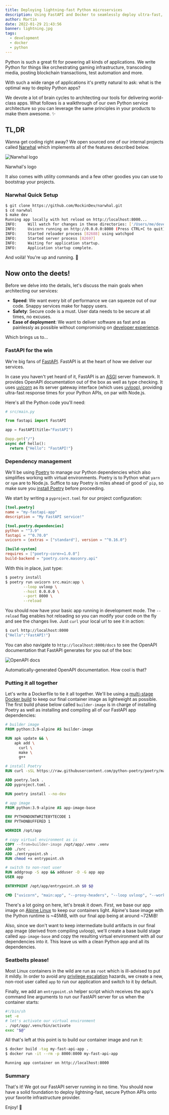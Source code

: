 ```yaml
---
title: Deploying lightning-fast Python microservices
description: Using FastAPI and Docker to seamlessly deploy ultra-fast, lightweight microservices.
author: Martin
date: 2022-01-29 21:43:56
banner: lightning.jpg
tags:
  - development
  - docker
  - python
---
```


Python is such a great fit for powering all kinds of applications. We write Python for things like orchestrating gaming infrastructure, transcoding media, posting blockchain transactions, test automation and more.

With such a wide range of applications it's pretty natural to ask: what is the optimal way to deploy Python apps?

We devote a lot of brain cycles to architecting our tools for delivering world-class apps. What follows is a walkthrough of our own Python service architecture so you can leverage the same principles in your products to make them awesome. ✨

## TL,DR

Wanna get coding right away? We open sourced one of our internal projects called [Narwhal](https://github.com/RockinDev/narwhal) which implements all of the features described below.

![Narwhal logo](./narwhal.png)
<figcaption>Narwhal's logo</figcaption>

It also comes with utility commands and a few other goodies you can use to bootstrap your projects.

### Narwhal Quick Setup

```bash
$ git clone https://github.com/RockinDev/narwhal.git
$ cd narwhal
$ make dev
Running app locally with hot reload on http://localhost:8000...
INFO:     Will watch for changes in these directories: ['/Users/me/develop/projects/narwhal']
INFO:     Uvicorn running on http://0.0.0.0:8000 (Press CTRL+C to quit)
INFO:     Started reloader process [82688] using watchgod
INFO:     Started server process [82697]
INFO:     Waiting for application startup.
INFO:     Application startup complete.
```

And voilà! You're up and running. 🚀

## Now onto the deets!

Before we delve into the details, let's discuss the main goals when architecting our services:

- **Speed**: We want every bit of performance we can squeeze out of our code. Snappy services make for happy users.
- **Safety**: Secure code is a must. User data needs to be secure at all times, no excuses.
- **Ease of deployment**: We want to deliver software as fast and as painlessly as possible without compromising on [developer experience](https://future.a16z.com/the-case-for-developer-experience/).

Which brings us to...

### FastAPI for the win

We're big fans of [FastAPI](https://fastapi.tiangolo.com/uk/deployment/server-workers/). FastAPI is at the heart of how we deliver our services.

In case you haven't yet heard of it, FastAPI is an [ASGI](https://asgi.readthedocs.io/en/latest/) server framework. It provides OpenAPI documentation out of the box as well as type checking. It uses [uvicorn](https://www.uvicorn.org/) as its server gateway interface (which uses [uvloop](https://github.com/MagicStack/uvloop)), providing ultra-fast response times for your Python APIs, on par with Node.js.

Here's all the Python code you'll need:

```python
# src/main.py

from fastapi import FastAPI

app = FastAPI(title="FastAPI")

@app.get("/")
async def hello():
  return {"Hello": "FastAPI!"}
```

### Dependency management

We'll be using [Poetry](https://python-poetry.org/docs/) to manage our Python dependencies which also simplifies working with virtual environments. Poetry is to Python what `yarn` or `npm` are to Node.js. Suffice to say Poetry is miles ahead of good ol' `pip`, so make sure you [install Poetry](https://python-poetry.org/docs/#installation) before proceeding.

We start by writing a `pyproject.toml` for our project configuration:

```toml
[tool.poetry]
name = "my-fastapi-app"
description = "My FastAPI service!"

[tool.poetry.dependencies]
python = "^3.9"
fastapi = "^0.70.0"
uvicorn = {extras = ["standard"], version = "^0.16.0"}

[build-system]
requires = ["poetry-core>=1.0.0"]
build-backend = "poetry.core.masonry.api"
```

With this in place, just type:

```bash
$ poetry install
$ poetry run uvicorn src.main:app \
		--loop uvloop \
		--host 0.0.0.0 \
		--port 8000 \
		--reload
```
 You should now have your basic app running in development mode. The `--reload` flag enables hot reloading so you can modify your code on the fly and see the changes live. Just `curl` your local url to see it in action:

```bash
$ curl http://localhost:8000
{"Hello":"FastAPI!"}
```

You can also navigate to `http://localhost:8000/docs` to see the OpenAPI documentation that FastAPI generates for you out of the box:

![OpenAPI docs](./docs.png)<figcaption>Automatically-generated OpenAPI documentation. How cool is that?</figcaption>

### Putting it all together

Let's write a Dockerfile to tie it all together. We'll be using a [multi-stage Docker build](https://docs.docker.com/develop/develop-images/multistage-build/) to keep our final container image as lightweight as possible. The first build phase below called `builder-image` is in charge of installing Poetry as well as installing and compiling all of our FastAPI app dependencies:


```Dockerfile
# builder image
FROM python:3.9-alpine AS builder-image

RUN apk update && \
    apk add \
      curl \
      make \
      g++

# install Poetry
RUN curl -sSL https://raw.githubusercontent.com/python-poetry/poetry/master/get-poetry.py | python -

ADD poetry.lock .
ADD pyproject.toml .

RUN poetry install --no-dev

# app image
FROM python:3.9-alpine AS app-image-base

ENV PYTHONDONTWRITEBYTECODE 1
ENV PYTHONBUFFERED 1

WORKDIR /opt/app

# copy virtual environment as is
COPY --from=builder-image /opt/app/.venv .venv
ADD ./src .
ADD ./entrypoint.sh .
RUN chmod +x entrypoint.sh

# switch to non-root user
RUN addgroup -S app && adduser -D -G app app
USER app

ENTRYPOINT /opt/app/entrypoint.sh $0 $@

CMD ["uvicorn", "main:app", "--proxy-headers", "--loop uvloop", "--workers 1", "--host 0.0.0.0", "--port 8000"]
```

There's a lot going on here, let's break it down. First, we base our app image on [Alpine Linux](https://www.alpinelinux.org/) to keep our containers light. Alpine's base image with the Python runtime is ~45MiB, with our final app being at around ~72MiB!

Also, since we don't want to keep intermediate build artifacts in our final app image (derived from compiling uvloop), we'll create a base build stage called `app-image-base` and copy the resulting virtual environment with all our dependencies into it. This leave us with a clean Python app and all its dependencies.

### Seatbelts please!

Most Linux containers in the wild are run as `root` which is ill-advised to put it mildly. In order to avoid any [privilege escalation](https://en.wikipedia.org/wiki/Privilege_escalation) hazards, we create a new, non-root user called `app` to run our application and switch to it by default.

Finally, we add an `entrypoint.sh` helper script which receives the app's command line arguments to run our FastAPI server for us when the container starts:

```bash
#!/bin/sh
set -e
# let's activate our virtual environment
. /opt/app/.venv/bin/activate
exec "$@"
```

All that's left at this point is to build our container image and run it:

```bash
$ docker build -tag my-fast-api-app .
$ docker run -it --rm -p 8000:8000 my-fast-api-app

Running app container on http://localhost:8000
```
### Summary

That's it! We got our FastAPI server running in no time. You should now have a solid foundation to deploy lightning-fast, secure Python APIs onto your favorite infrastructure provider.

Enjoy! 🥳
